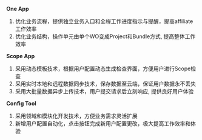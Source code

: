 **One App**

1. 优化业务流程，提供独立业务入口和全程工作进度指示与提醒，提高affiliate工作效率
2. 优化业务结构，操作单元由单个WO变成Project和Bundle方式, 提高整体工作效率

**Scope App**  

1. 采用动态模板技术，根据用户配置动态生成检查界面，方便用户进行Scope检查
2. 采用实时本地和远程数据同步技术，保存数据至云端，保证用户数据永不丢失
3. 采用大批量数据异步上传技术，用户提交请求后立刻响应, 提供良好用户体验

**Config Tool**

1. 采用领域和模块化开发技术，方便业务需求灵活扩展
2. 新增用户配置自动化，点击按钮完成新用户配置更改，极大提高工作效率和体验